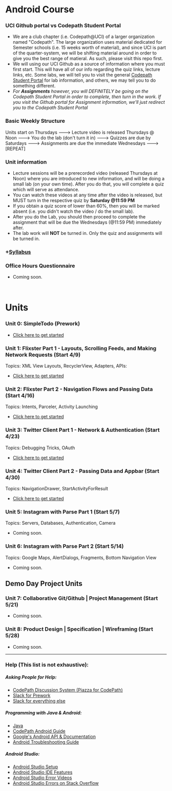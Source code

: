 # Android Course

### UCI Github portal vs Codepath Student Portal
- We are a club chapter (i.e. Codepath@UCI) of a larger organization named "Codepath". The large organization uses material dedicated for Semester schools (i.e. 15 weeks worth of material), and since UCI is part of the quarter-system, we will be shifting material around in order to give you the best range of matieral. As such, please visit this repo first.
- We will using our UCI Github as a source of information where you must first start. This will have all of our info regarding the quiz links, lecture links, etc. Some labs, we will tell you to visit the general [Codepath Student Portal](https://courses.codepath.com/courses/android_university/unit/1#!exercises) for lab information, and others, we may tell you to do something different.
- *For **Assignments** however, you will DEFINITELY be going on the Codepath Student Portal in order to complete, then turn in the work. If you visit the Github portal for Assignment information, we'll just redirect you to the Codepath Student Portal*

### Basic Weekly Structure 
Units start on Thursdays ---> Lecture video is released Thursdays @ Noon ---> You do the lab (don't turn it in) ---> Quizzes are due by Saturdays ---> Assignments are due the immediate Wednesdays ---> [REPEAT]

### Unit information
- Lecture sessions will be a prerecorded video (released Thursdays at Noon) where you are introduced to new information, and will be doing a small lab (on your own time). After you do that, you will complete a quiz which will serve as attendance.
- You can watch these videos at any time after the video is released, but MUST turn in the respective quiz by **Saturday @11:59 PM**
- If you obtain a quiz score of lower than 60%, then you will be marked absent (i.e. you didn't watch the video / do the small lab). 
- After you do the Lab, you should then proceed to complete the assignment that will be due the Wednesdays (@11:59 PM) immediately after. 
- The lab work will **NOT** be turned in. Only the quiz and assignments will be turned in.

### +[Syllabus](https://hackmd.io/@G4mJUallRNmn1TXCin6Vtw/ByGQShqD8)
### Office Hours Questionnaire
* Coming soon.
<br>

# Units

### Unit 0: SimpleTodo (Prework)
* [Click here to get started](https://github.com/CodePath-at-UCI/android-course/tree/master/Unit0)

### Unit 1: Flixster Part 1 - Layouts, Scrolling Feeds, and Making Network Requests (Start 4/9)
Topics: XML View Layouts, RecyclerView, Adapters, APIs:
* [Click here to get started](https://github.com/CodePath-at-UCI/android-course/tree/master/Unit1)

### Unit 2: Flixster Part 2 - Navigation Flows and Passing Data (Start 4/16)
Topics: Intents, Parceler, Activity Launching
* [Click here to get started](https://github.com/CodePath-at-UCI/android-course/tree/master/Unit2)

### Unit 3: Twitter Client Part 1 - Network & Authentication (Start 4/23)
Topics: Debugging Tricks, OAuth
* [Click here to get started](https://github.com/CodePath-at-UCI/android-course/tree/master/Unit3)

### Unit 4: Twitter Client Part 2 - Passing Data and Appbar (Start 4/30)
Topics: NavigationDrawer, StartActivityForResult
* [Click here to get started](https://github.com/CodePath-at-UCI/android-course/tree/master/Unit4)

### Unit 5: Instagram with Parse Part 1 (Start 5/7)
Topics: Servers, Databases, Authentication, Camera
* Coming soon.

### Unit 6: Instagram with Parse Part 2 (Start 5/14)
Topics: Google Maps, AlertDialogs, Fragments, Bottom Navigation View
* Coming soon.

## Demo Day Project Units
### Unit 7: Collaborative Git/Github | Project Management (Start 5/21)
* Coming soon.

### Unit 8: Product Design | Specification | Wireframing (Start 5/28)
* Coming soon.
    
---

### Help (This list is not exhaustive):
##### Asking People for Help:
- [CodePath Discussion System (Piazza for CodePath)](http://discussions.codepath.com/courses/android_university/questions)
- [Slack for Prework](https://codepath.slack.com/archives/C01186KCMK8)
- [Slack for everything else](https://codepath.slack.com/archives/GSLPL342J)
##### Programming with Java & Android:
- [Java](https://github.com/codepath/android_guides/wiki/Beginning-Android-Resources#learning-to-program-with-java)
- [CodePath Android Guide](https://guides.codepath.org/android)
- [Google's Android API & Documentation](https://developer.android.com/)
- [Android Troubleshooting Guide](https://hackmd.io/@nesquena/rkO_BigjW?type=view)
##### Android Studio:
- [Android Studio Setup](https://courses.codepath.org/snippets/android_university/prework#heading-1-setup-android)
- [Android Studio IDE Features](https://hackmd.io/s/Bk9WxMaWV)
- [Android Studio Error Videos](https://www.youtube.com/results?search_query=Android+Studio+error)
- [Android Studio Errors on Stack Overflow](https://stackoverflow.com/search?q=Android+Studio)
